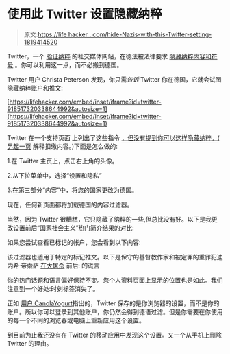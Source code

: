 # 使用此 Twitter 设置隐藏纳粹

> 原文:[https://life hacker . com/hide-Nazis-with-this-Twitter-setting-1819414520](https://lifehacker.com/hide-nazis-with-this-twitter-setting-1819414520)

Twitter，一个 [验证纳粹](https://gizmodo.com/nazi-loving-white-nationalist-allowed-to-tweet-again-1789985562) 的社交媒体网站，在德法被法律要求 [隐藏纳粹内容和符号](https://en.wikipedia.org/wiki/Strafgesetzbuch_section_86a) 。你可以利用这一点，而不必搬到德国。

Twitter 用户 Christa Peterson 发现，你只需*告诉* Twitter 你在德国，它就会试图隐藏纳粹账户和推文:

 [https://lifehacker.com/embed/inset/iframe?id=twitter-918517320338644992&autosize=1](https://lifehacker.com/embed/inset/iframe?id=twitter-918517320338644992&autosize=1) 

Twitter 在一个支持页面 上列出了这些指令 [，但没有提到你可以这样隐藏纳粹。(](https://support.twitter.com/articles/20169220) [另起一页](https://support.twitter.com/articles/20169222) 解释扣缴内容。)下面是怎么做的:

1.在 Twitter 主页上，点击右上角的头像。

2.从下拉菜单中，选择“设置和隐私”

3.在第三部分“内容”中，将您的国家更改为德国。

现在，任何新页面都将加载德国的内容过滤器。

当然，因为 Twitter 很糟糕，它只隐藏了纳粹的一些,但总比没有好。以下是我更改设置前后“国家社会主义”热门简介结果的对比:

如果您尝试查看已标记的帐户，您会看到以下内容:

该过滤器也适用于特定的标记推文。以下是保守的基督教作家和被定罪的重罪犯迪内希·帝索萨 [在大屠杀](http://www.patheos.com/blogs/dispatches/2017/10/08/dsouza-whitewashes-hitlers-slaughter-gay-people/) 前后:
的谎言

你的热门话题和语言偏好保持不变。您个人资料页面上显示的位置也是如此。我们注意到一个好处:时刻标签消失了。

正如 [用户 CanolaYogurt](https://twitter.com/CanolaYogurt/status/918554567708569600)指出的，Twitter 保存的是你浏览器的设置，而不是你的账户。所以你可以登录到其他账户，你仍然会得到德语过滤。但是你需要在你使用的每一个不同的浏览器或电脑上重新应用这个设置。

到目前为止我还没有在 Twitter 的移动应用中发现这个设置。又一个从手机上删除 Twitter 的理由。